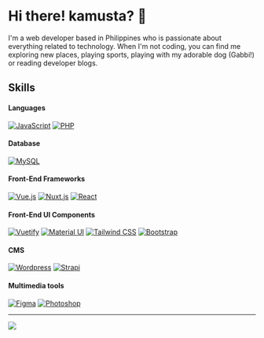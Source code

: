 # Hi there! kamusta? 🙌 

I'm a web developer based in Philippines who is passionate about everything related to technology. When I'm not coding, you can find me exploring new places, playing sports, playing with my adorable dog (Gabbi!) or reading developer blogs.

<!-- ## About Me
- Location: Cebu, Philippines
- Industry Experience: 6+ years
- Education: Bachelor of Science in Information Technology -->

## Skills

#### Languages
[![JavaScript](https://img.shields.io/badge/JavaScript-F0DB4F?style=for-the-badge&logo=javascript&logoColor=323330)](https://github.com/raielly)
[![PHP](https://img.shields.io/badge/PHP-777BB3?style=for-the-badge&logo=php&logoColor=white)](https://github.com/raielly)

#### Database
[![MySQL](https://img.shields.io/badge/MySQL-3E6E93?style=for-the-badge&logo=mysql&logoColor=white)](https://github.com/raielly)

#### Front-End Frameworks
[![Vue.js](https://img.shields.io/badge/Vue.js-35495E?style=for-the-badge&logo=vuedotjs&logoColor=4FC08D)](https://github.com/raielly)
[![Nuxt.js](https://img.shields.io/badge/nuxt.js-35495E?style=for-the-badge&logo=nuxtdotjs&logoColor=white)](https://github.com/raielly)
[![React](https://img.shields.io/badge/React-282c34?style=for-the-badge&logo=react&logoColor=white)](https://github.com/raielly)

#### Front-End UI Components
[![Vuetify](https://img.shields.io/badge/Vuetify-1867C0?style=for-the-badge&logo=vuetify&logoColor=white)](https://github.com/raielly)
[![Material UI](https://img.shields.io/badge/Material%20UI-007FFF?style=for-the-badge&logo=mui&logoColor=white)](https://github.com/raielly)
[![Tailwind CSS](https://img.shields.io/badge/Tailwind_CSS-38B2AC?style=for-the-badge&logo=tailwind-css&logoColor=white)](https://github.com/raielly)
[![Bootstrap](https://img.shields.io/badge/Bootstrap-563D7C?style=for-the-badge&logo=bootstrap&logoColor=white)](https://github.com/raielly)

#### CMS
[![Wordpress](https://img.shields.io/badge/Wordpress-21759B?style=for-the-badge&logo=wordpress&logoColor=white)](https://github.com/raielly)
[![Strapi](https://img.shields.io/badge/strapi-2F2E8B?style=for-the-badge&logo=strapi&logoColor=white)](https://github.com/raielly)

#### Multimedia tools
[![Figma](https://img.shields.io/badge/Figma-F24E1E?style=for-the-badge&logo=figma&logoColor=white)](https://github.com/raielly)
[![Photoshop](https://img.shields.io/badge/Adobe%20Photoshop-31A8FF?style=for-the-badge&logo=Adobe%20Photoshop&logoColor=black)](https://github.com/raielly)

-------------------------

![](https://komarev.com/ghpvc/?username=raielly&style=flat-square&color=blueviolet&label=v)


